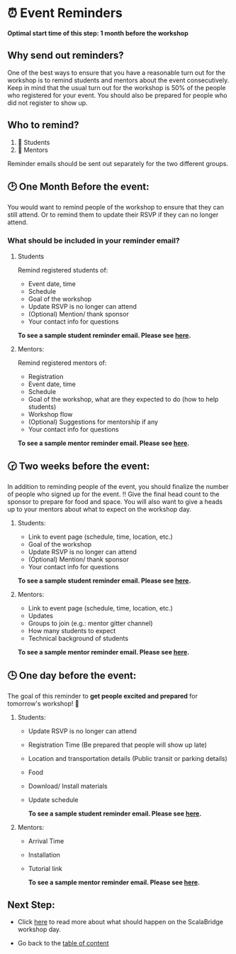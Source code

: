 # :alarm_clock: Event Reminders

**Optimal start time of this step: 1 month before the workshop**


## Why send out reminders?
One of the best ways to ensure that you have a reasonable turn out for the workshop is to remind students and mentors about the event consecutively. Keep in mind that the usual turn out for the workshop is 50% of the people who registered for your event. You should also be prepared for people who did not register to show up.


## Who to remind?
1. :school_satchel: Students
2. :school: Mentors

Reminder emails should be sent out separately for the two different groups.


## :clock2: One Month Before the event:
You would want to remind people of the workshop to ensure that they can still attend. Or to remind them to update their RSVP if they can no longer attend.

### What should be included in your reminder email?
1. Students
   
   Remind registered students of: 
   - Event date, time
   - Schedule
   - Goal of the workshop
   - Update RSVP is no longer can attend
   - (Optional) Mention/ thank sponsor
   - Your contact info for questions
   
   **To see a sample student reminder email. Please see [here](../sample-emails/reminder-students-one-month.md).**

2. Mentors:

   Remind registered mentors of:
   - Registration
   - Event date, time
   - Schedule
   - Goal of the workshop, what are they expected to do (how to help students)
   - Workshop flow
   - (Optional) Suggestions for mentorship if any
   - Your contact info for questions 


   **To see a sample mentor reminder email. Please see [here](../sample-emails/reminder-mentors-one-month.md).**


## :clock230: Two weeks before the event:
In addition to reminding people of the event, you should finalize the number of people who signed up for the event. :bangbang: Give the final head count to the sponsor to prepare for food and space.
You will also want to give a heads up to your mentors about what to expect on the workshop day.


1. Students:
   - Link to event page (schedule, time, location, etc.)
   - Goal of the workshop
   - Update RSVP is no longer can attend
   - (Optional) Mention/ thank sponsor
   - Your contact info for questions
   
   **To see a sample student reminder email. Please see [here](../sample-emails/reminder-students-one-month.md).**

2. Mentors:
   - Link to event page (schedule, time, location, etc.)
   - Updates
   - Groups to join (e.g.: mentor gitter channel)
   - How many students to expect
   - Technical background of students
   
   **To see a sample mentor reminder email. Please see [here](../sample-emails/reminder-mentors-two-weeks.md).**



## :clock3:  One day before the event:
The goal of this reminder to **get people excited and prepared** for tomorrow's workshop! :raised_hands:

1. Students:
   - Update RSVP is no longer can attend
   - Registration Time (Be prepared that people will show up late)
   - Location and transportation details (Public transit or parking details)
   - Food
   - Download/ Install materials
   - Update schedule

      **To see a sample student reminder email. Please see [here](../sample-emails/reminder-students-day-before.md).**


2. Mentors:
   - Arrival Time
   - Installation
   - Tutorial link
   
      **To see a sample mentor reminder email. Please see [here](../sample-emails/reminder-mentors-day-before.md).**


## Next Step:
- Click [here](./workshop-day.md) to read more about what should happen on the ScalaBridge workshop day.

- Go back to the [table of content](../README.md)